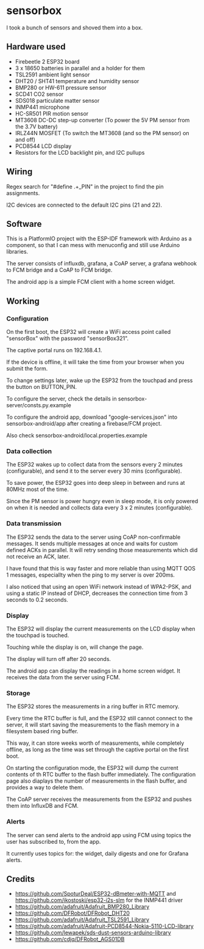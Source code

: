 # sensorbox

I took a bunch of sensors and shoved them into a box.

## Hardware used

- Firebeetle 2 ESP32 board
- 3 x 18650 batteries in parallel and a holder for them
- TSL2591 ambient light sensor
- DHT20 / SHT41 temperature and humidity sensor
- BMP280 or HW-611 pressure sensor
- SCD41 CO2 sensor
- SDS018 particulate matter sensor
- INMP441 microphone
- HC-SR501 PIR motion sensor
- MT3608 DC-DC step-up converter (To power the 5V PM sensor from the 3.7V battery)
- IRLZ44N MOSFET (To switch the MT3608 (and so the PM sensor) on and off)
- PCD8544 LCD display
- Resistors for the LCD backlight pin, and I2C pullups

## Wiring

Regex search for "#define .+\_PIN" in the project to find the pin assignments.

I2C devices are connected to the default I2C pins (21 and 22).

## Software

This is a PlatformIO project with the ESP-IDF framework with Arduino as a component,
so that I can mess with menuconfig and still use Arduino libraries.

The server consists of influxdb, grafana, a CoAP server, a grafana webhook to FCM bridge and a CoAP to FCM bridge.

The android app is a simple FCM client with a home screen widget.

## Working

### Configuration

On the first boot, the ESP32 will create a WiFi access point called "sensorBox" with the password "sensorBox321".

The captive portal runs on 192.168.4.1.

If the device is offline, it will take the time from your browser when you submit the form.

To change settings later, wake up the ESP32 from the touchpad and press the button on BUTTON_PIN.

To configure the server, check the details in sensorbox-server/consts.py.example

To configure the android app, download "google-services.json" into sensorbox-android/app after creating a firebase/FCM project.

Also check sensorbox-android/local.properties.example

### Data collection

The ESP32 wakes up to collect data from the sensors every 2 minutes (configurable),
and send it to the server every 30 mins (configurable).

To save power, the ESP32 goes into deep sleep in between and runs at 80MHz most of the time.

Since the PM sensor is power hungry even in sleep mode,
it is only powered on when it is needed and collects data every 3 x 2 minutes (configurable).

### Data transmission

The ESP32 sends the data to the server using CoAP non-confirmable messages.
It sends multiple messages at once and waits for custom defined ACKs in parallel.
It will retry sending those measurements which did not receive an ACK, later.

I have found that this is way faster and more reliable than using MQTT QOS 1 messages,
especiallty when the ping to my server is over 200ms.

I also noticed that using an open WiFi network instead of WPA2-PSK,
and using a static IP instead of DHCP,
decreases the connection time from 3 seconds to 0.2 seconds.

### Display

The ESP32 will display the current measurements on the LCD display when the touchpad is touched.

Touching while the display is on, will change the page.

The display will turn off after 20 seconds.

The android app can display the readings in a home screen widget. It receives the data from the server using FCM.

### Storage

The ESP32 stores the measurements in a ring buffer in RTC memory.

Every time the RTC buffer is full, and the ESP32 still cannot connect to the server,
it will start saving the measurements to the flash memory in a filesystem based ring buffer.

This way, it can store weeks worth of measurements, while completely offline,
as long as the time was set through the captive portal on the first boot.

On starting the configuration mode, the ESP32 will dump the current contents of th RTC buffer to the flash buffer immediately.
The configuration page also diaplays the number of measurements in the flash buffer, and provides a way to delete them.

The CoAP server receives the measurements from the ESP32 and pushes them into InfluxDB and FCM.

### Alerts

The server can send alerts to the android app using FCM using topics the user has subscribed to, from the app.

It currently uses topics for: the widget, daily digests and one for Grafana alerts.

## Credits

- https://github.com/SpoturDeal/ESP32-dBmeter-with-MQTT and https://github.com/ikostoski/esp32-i2s-slm for the INMP441 driver
- https://github.com/adafruit/Adafruit_BMP280_Library
- https://github.com/DFRobot/DFRobot_DHT20
- https://github.com/adafruit/Adafruit_TSL2591_Library
- https://github.com/adafruit/Adafruit-PCD8544-Nokia-5110-LCD-library
- https://github.com/lewapek/sds-dust-sensors-arduino-library
- https://github.com/cdjq/DFRobot_AGS01DB

